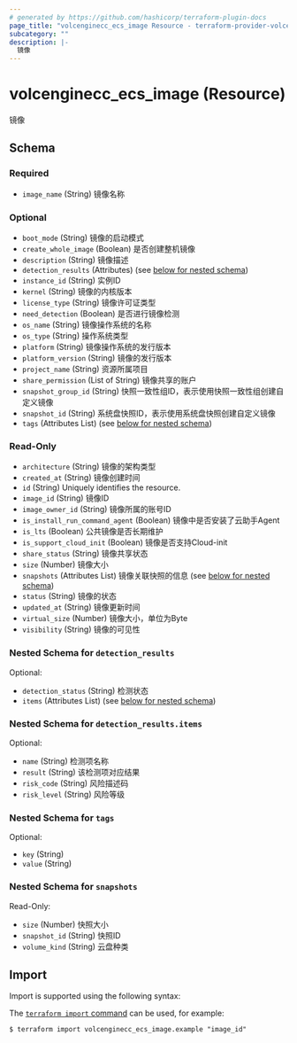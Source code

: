 ```yaml
---
# generated by https://github.com/hashicorp/terraform-plugin-docs
page_title: "volcenginecc_ecs_image Resource - terraform-provider-volcenginecc"
subcategory: ""
description: |-
  镜像
---
```


# volcenginecc_ecs_image (Resource)

镜像



<!-- schema generated by tfplugindocs -->
## Schema

### Required

- `image_name` (String) 镜像名称

### Optional

- `boot_mode` (String) 镜像的启动模式
- `create_whole_image` (Boolean) 是否创建整机镜像
- `description` (String) 镜像描述
- `detection_results` (Attributes) (see [below for nested schema](#nestedatt--detection_results))
- `instance_id` (String) 实例ID
- `kernel` (String) 镜像的内核版本
- `license_type` (String) 镜像许可证类型
- `need_detection` (Boolean) 是否进行镜像检测
- `os_name` (String) 镜像操作系统的名称
- `os_type` (String) 操作系统类型
- `platform` (String) 镜像操作系统的发行版本
- `platform_version` (String) 镜像的发行版本
- `project_name` (String) 资源所属项目
- `share_permission` (List of String) 镜像共享的账户
- `snapshot_group_id` (String) 快照一致性组ID，表示使用快照一致性组创建自定义镜像
- `snapshot_id` (String) 系统盘快照ID，表示使用系统盘快照创建自定义镜像
- `tags` (Attributes List) (see [below for nested schema](#nestedatt--tags))

### Read-Only

- `architecture` (String) 镜像的架构类型
- `created_at` (String) 镜像创建时间
- `id` (String) Uniquely identifies the resource.
- `image_id` (String) 镜像ID
- `image_owner_id` (String) 镜像所属的账号ID
- `is_install_run_command_agent` (Boolean) 镜像中是否安装了云助手Agent
- `is_lts` (Boolean) 公共镜像是否长期维护
- `is_support_cloud_init` (Boolean) 镜像是否支持Cloud-init
- `share_status` (String) 镜像共享状态
- `size` (Number) 镜像大小
- `snapshots` (Attributes List) 镜像关联快照的信息 (see [below for nested schema](#nestedatt--snapshots))
- `status` (String) 镜像的状态
- `updated_at` (String) 镜像更新时间
- `virtual_size` (Number) 镜像大小，单位为Byte
- `visibility` (String) 镜像的可见性

<a id="nestedatt--detection_results"></a>
### Nested Schema for `detection_results`

Optional:

- `detection_status` (String) 检测状态
- `items` (Attributes List) (see [below for nested schema](#nestedatt--detection_results--items))

<a id="nestedatt--detection_results--items"></a>
### Nested Schema for `detection_results.items`

Optional:

- `name` (String) 检测项名称
- `result` (String) 该检测项对应结果
- `risk_code` (String) 风险描述码
- `risk_level` (String) 风险等级



<a id="nestedatt--tags"></a>
### Nested Schema for `tags`

Optional:

- `key` (String)
- `value` (String)


<a id="nestedatt--snapshots"></a>
### Nested Schema for `snapshots`

Read-Only:

- `size` (Number) 快照大小
- `snapshot_id` (String) 快照ID
- `volume_kind` (String) 云盘种类

## Import

Import is supported using the following syntax:

The [`terraform import` command](https://developer.hashicorp.com/terraform/cli/commands/import) can be used, for example:

```shell
$ terraform import volcenginecc_ecs_image.example "image_id"
```
